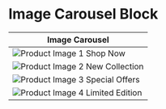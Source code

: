 # Image Carousel Block

| Image Carousel                                         |
| ------------------------------------------------------ |
| ![Product Image 1](/images/product1.jpg) Shop Now        |
| ![Product Image 2](/images/product2.jpg) New Collection  |
| ![Product Image 3](/images/product3.jpg) Special Offers  |
| ![Product Image 4](/images/product4.jpg) Limited Edition |
